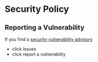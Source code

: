 # Security Policy

## Reporting a Vulnerability

If you find a [security vulnerability advisory](https://github.com/AndreasAugustin/go-gitmoji-cli/security/advisories/new)

- click issues
- click report a vulnerability
